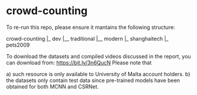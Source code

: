# crowd-counting

To re-run this repo, please ensure it mantains the following structure:

crowd-counting
|_ dev
|__ traditional
|__ modern
|_ shanghaitech
|_ pets2009

To download the datasets and compiled videos discussed in the report, you can download from: https://bit.ly/3n6QucN
Please note that

a) such resource is only available to University of Malta account holders.
b) the datasets only contain test data since pre-trained models have been obtained for both MCNN and CSRNet.